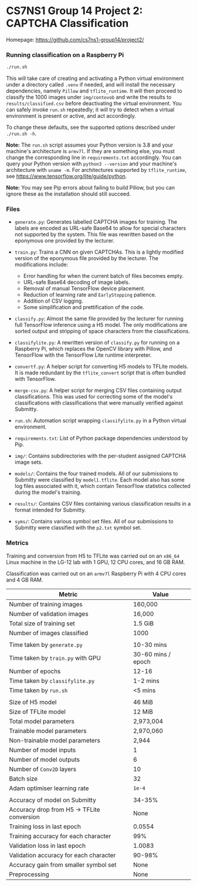 <!-- -*- gfm -*- -->

# CS7NS1 Group 14 Project 2: CAPTCHA Classification

Homepage: https://github.com/cs7ns1-group14/project2/

### Running classification on a Raspberry Pi

```sh
./run.sh
```

This will take care of creating and activating a Python virtual environment
under a directory called `.venv` if needed, and will install the necessary
dependencies, namely `Pillow` and `tflite_runtime`.  It will then proceed to
classify the 1000 images under `img/contovob` and write the results to
`results/classified.csv` before deactivating the virtual environment.  You can
safely invoke `run.sh` repeatedly; it will try to detect when a virtual
environment is present or active, and act accordingly.

To change these defaults, see the supported options described under `./run.sh -h`.

**Note:** The `run.sh` script assumes your Python version is 3.8 and your
machine's architecture is `armv7l`.  If they are something else, you must change
the corresponding line in `requirements.txt` accordingly.  You can query your
Python version with `python3 --version` and your machine's architecture with
`uname -m`.  For architectures supported by `tflite_runtime`, see
https://www.tensorflow.org/lite/guide/python.

**Note:** You may see Pip errors about failing to build Pillow, but you can
ignore these as the installation should still succeed.

### Files

* `generate.py`: Generates labelled CAPTCHA images for training.  The labels are
  encoded as URL-safe Base64 to allow for special characters not supported by
  the system.  This file was rewritten based on the eponymous one provided by
  the lecturer.

* `train.py`: Trains a CNN on given CAPTCHAs.  This is a lightly modified
  version of the eponymous file provided by the lecturer.  The modifications
  include:
  - Error handling for when the current batch of files becomes empty.
  - URL-safe Base64 decoding of image labels.
  - Removal of manual TensorFlow device placement.
  - Reduction of learning rate and `EarlyStopping` patience.
  - Addition of CSV logging.
  - Some simplification and prettification of the code.

* `classify.py`: Almost the same file provided by the lecturer for running full
  TensorFlow inference using a H5 model.  The only modifications are sorted
  output and stripping of space characters from the classifications.

* `classifylite.py`: A rewritten version of `classify.py` for running on a
  Raspberry Pi, which replaces the OpenCV library with Pillow, and TensorFlow
  with the TensorFlow Lite runtime interpreter.

* `convertf.py`: A helper script for converting H5 models to TFLite models.  It
  is made redundant by the `tflite_convert` script that is often bundled with
  TensorFlow.

* `merge-csv.py`: A helper script for merging CSV files containing output
  classifications.  This was used for correcting some of the model's
  classifications with classifications that were manually verified against
  Submitty.

* `run.sh`: Automation script wrapping `classifylite.py` in a Python virtual
  environment.

* `requirements.txt`: List of Python package dependencies understood by Pip.

* `img/`: Contains subdirectories with the per-student assigned CAPTCHA image
  sets.

* `models/`: Contains the four trained models.  All of our submissions to
  Submitty were classified by `model1.tflite`.  Each model also has some log
  files associated with it, which contain TensorFlow statistics collected during
  the model's training.

* `results/`: Contains CSV files containing various classification results in a
  format intended for Submitty.

* `syms/`: Contains various symbol set files.  All of our submissions to
  Submitty were classified with the `p2.txt` symbol set.

### Metrics

Training and conversion from H5 to TFLite was carried out on an `x86_64` Linux
machine in the LG-12 lab with 1 GPU, 12 CPU cores, and 16 GB RAM.

Classification was carried out on an `armv7l` Raspberry Pi with 4 CPU cores and
4 GB RAM.

| Metric                                    | Value              |
| ----------------------------------------- | ------------------ |
| Number of training images                 | 160,000            |
| Number of validation images               | 16,000             |
| Total size of training set                | 1.5 GiB            |
| Number of images classified               | 1000               |
|                                           |                    |
| Time taken by `generate.py`               | 10-30 mins         |
| Time taken by `train.py` with GPU         | 30-60 mins / epoch |
| Number of epochs                          | 12-16              |
| Time taken by `classifylite.py`           | 1-2 mins           |
| Time taken by `run.sh`                    | <5 mins            |
|                                           |                    |
| Size of H5 model                          | 46 MiB             |
| Size of TFLite model                      | 12 MiB             |
| Total model parameters                    | 2,973,004          |
| Trainable model parameters                | 2,970,060          |
| Non-trainable model parameters            | 2,944              |
| Number of model inputs                    | 1                  |
| Number of model outputs                   | 6                  |
| Number of `Conv2D` layers                 | 10                 |
| Batch size                                | 32                 |
| Adam optimiser learning rate              | `1e-4`             |
|                                           |                    |
| Accuracy of model on Submitty             | 34-35%             |
| Accuracy drop from H5 → TFLite conversion | None               |
| Training loss in last epoch               | 0.0554             |
| Training accuracy for each character      | 99%                |
| Validation loss in last epoch             | 1.0083             |
| Validation accuracy for each character    | 90-98%             |
| Accuracy gain from smaller symbol set     | None               |
| Preprocessing                             | None               |

